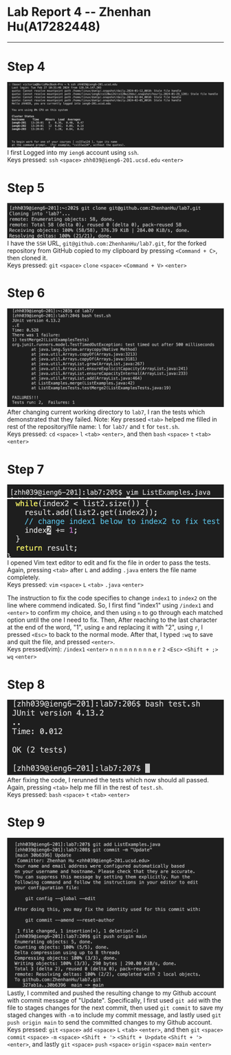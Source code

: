 # **Lab Report 4 -- Zhenhan Hu(A17282448)**
---
# **Step 4**
![Image](/images/report4-images/step4_ssh_login.png) <br>
I first Logged into my `ieng6` account using `ssh`. <br>
Keys pressed: `ssh` `<space>` `zhh039@ieng6-201.ucsd.edu`  `<enter>`

# **Step 5**
![Image](/images/report4-images/step5_git_clone.png) <br>
I have the `SSH` URL, `git@github.com:ZhenhanHu/lab7.git`, for the forked repository from GitHub copied to my clipboard by pressing `<Command + C>`, then cloned it. <br>
Keys pressed: `git` `<space>` `clone` `<space>` `<Command + V>` `<enter>`

# **Step 6**
![Image](/images/report4-images/step6_tests_failed.png) <br>
After changing current working directory to `lab7`, I ran the tests which demonstrated that they failed. 
Note: Key pressed `<tab>` helped me filled in rest of the repository/file name: `l` for `lab7/` and `t` for `test.sh`. <br>
Keys pressed: `cd` `<space>` `l` `<tab>` `<enter>`, and then `bash` `<space>` `t` `<tab>` `<enter>`

# **Step 7**
![Image](/images/report4-images/step7.1_vim.png) <br>
![Image](/images/report4-images/step7.2_fix.png) <br>
I opened Vim text editor to edit and fix the file in order to pass the tests. Again, pressing `<tab>` after `L` and adding `.java` enters the file name completely. <br>
Keys pressed: `vim` `<space>` `L` `<tab>` `.java` `<enter>`

The instruction to fix the code specifies to change `index1` to `index2`  on the line where commend indicated. So, I first find "index1" using `/index1` and `<enter>` to confirm
my choice, and then using `n` to go through each matched option until the one I need to fix. Then, After reaching to the last character at the end of the word, "1", using `e` and 
replacing it with "2", using `r`, I pressed `<Esc>` to back to the normal mode. After that, I typed `:wq` to save and quit the file, and pressed `<enter>`. <br>
Keys pressed(vim): `/index1` `<enter>` `n` `n` `n` `n` `n` `n` `n` `n` `n` `e` `r` `2` `<Esc>` `<Shift + ;>` `wq` `<enter>`

# **Step 8**
![Image](/images/report4-images/step8_tests_succeed.png) <br>
After fixing the code, I rerunned the tests which now should all passed. Again, pressing `<tab>` help me fill in the rest of `test.sh`. <br>
Keys pressed: `bash` `<space>` `t` `<tab>` `<enter>`

# **Step 9**
![Image](/images/report4-images/step9_commit_push.png) <br>
Lastly, I commited and pushed the resulting change to my Github account with commit message of "Update". Specifically, I first used `git add` with the file to stages changes for 
the next commit, then used `git commit` to save my staged changes with `-m` to include my commit message, and lastly used `git push origin main` to send the committed changes 
to my Github account. <br>
Keys pressed: `git` `<space>` `add` `<space>` `L` `<tab>` `<enter>`, and then `git` `<space>` `commit` `<space>` `-m` `<space>` `<Shift + '>` `<Shift + U>pdate` `<Shift + '>` `<enter>`,
and lastly `git` `<space>` `push` `<space>` `origin` `<space>` `main` `<enter>`

